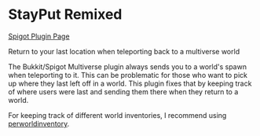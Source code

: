 # StayPut Remixed

[Spigot Plugin Page](https://www.spigotmc.org/resources/stayput-remixed.69564/)

Return to your last location when teleporting back to a multiverse world

The Bukkit/Spigot Multiverse plugin always sends you to a world's spawn when teleporting to it.
This can be problematic for those who want to pick up where they last left off in a world. This 
plugin fixes that by keeping track of where users were last and sending them there when they return
to a world. 

For keeping track of different world inventories, I recommend using [perworldinventory](https://www.spigotmc.org/resources/per-world-inventory.4482/).

